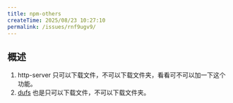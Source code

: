 ```yaml
---
title: npm-others
createTime: 2025/08/23 10:27:10
permalink: /issues/rnf9ugv9/
---
```


## 概述

1. http-server 只可以下载文件，不可以下载文件夹，看看可不可以加一下这个功能。
1. [dufs](https://github.com/sigoden/dufs) 也是只可以下载文件，不可以下载文件夹。
